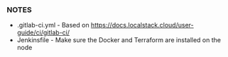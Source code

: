 ### NOTES

* .gitlab-ci.yml - Based on https://docs.localstack.cloud/user-guide/ci/gitlab-ci/
* Jenkinsfile - Make sure the Docker and Terraform are installed on the node


